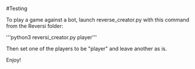 #Testing 

To play a game against a bot, launch reverse_creator.py with this command from the Reversi folder:

'''python3 reversi_creator.py player'''

Then set one of the players to be "player" and leave another as is. 

Enjoy!
